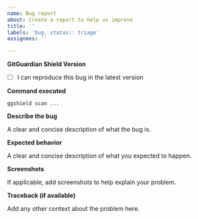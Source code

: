 ```yaml
---
name: Bug report
about: Create a report to help us improve
title: ''
labels: 'bug, status:: triage'
assignees: ''

---
```


**GitGuardian Shield Version**

- [ ] I can reproduce this bug in the latest version

**Command executed**

`ggshield scan ...`

**Describe the bug**

A clear and concise description of what the bug is.

**Expected behavior**

A clear and concise description of what you expected to happen.

**Screenshots**

If applicable, add screenshots to help explain your problem.

**Traceback (if available)**

Add any other context about the problem here.
